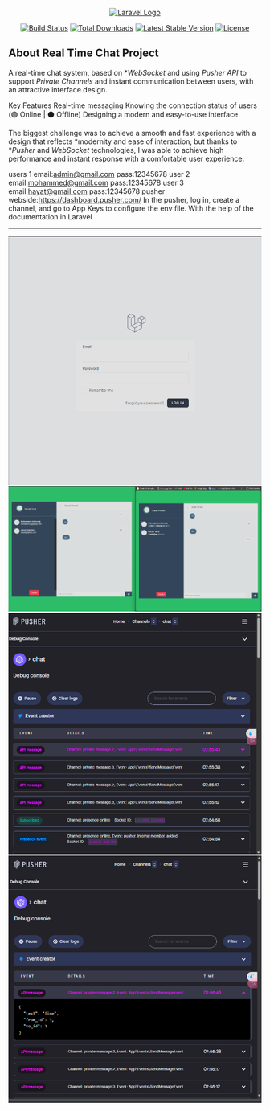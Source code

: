 <p align="center"><a href="https://laravel.com" target="_blank"><img src="https://raw.githubusercontent.com/laravel/art/master/logo-lockup/5%20SVG/2%20CMYK/1%20Full%20Color/laravel-logolockup-cmyk-red.svg" width="400" alt="Laravel Logo"></a></p>

<p align="center">
<a href="https://github.com/laravel/framework/actions"><img src="https://github.com/laravel/framework/workflows/tests/badge.svg" alt="Build Status"></a>
<a href="https://packagist.org/packages/laravel/framework"><img src="https://img.shields.io/packagist/dt/laravel/framework" alt="Total Downloads"></a>
<a href="https://packagist.org/packages/laravel/framework"><img src="https://img.shields.io/packagist/v/laravel/framework" alt="Latest Stable Version"></a>
<a href="https://packagist.org/packages/laravel/framework"><img src="https://img.shields.io/packagist/l/laravel/framework" alt="License"></a>
</p>

## About Real Time Chat Project

A real-time chat system, based on **WebSocket* and using *Pusher API* to support *Private Channels* and instant communication between users, with an attractive interface design.

Key Features
Real-time messaging
Knowing the connection status of users (🟢 Online | ⚫ Offline)
Designing a modern and easy-to-use interface

The biggest challenge was to achieve a smooth and fast experience with a design that reflects *modernity and ease of interaction, but thanks to **Pusher* and *WebSocket* technologies, I was able to achieve high performance and instant response with a comfortable user experience.

users  1
email:admin@gmail.com
pass:12345678
user  2
email:mohammed@gmail.com
pass:12345678
user 3
email:hayat@gmail.com
pass:12345678
pusher webside:https://dashboard.pusher.com/ 
In the pusher, log in, create a channel, and go to App Keys to configure the env file. With the help of the documentation in Laravel
*******************************************************************************************************************************************************************************************************************************************************************************
![image alt](https://github.com/Bashir666/chat/blob/d09464f71198ac452b27e7cfbbc03c68a9a063a6/Screenshot%202025-03-08%20095802.png)
![image alt](https://github.com/Bashir666/chat/blob/46e061801bee815dfaee0204b5c54cf20092d28a/Screenshot%202025-03-08%20095619.png)
![image alt](https://github.com/Bashir666/chat/blob/46e061801bee815dfaee0204b5c54cf20092d28a/Screenshot%202025-03-08%20095703.png)
![image alt](https://github.com/Bashir666/chat/blob/46e061801bee815dfaee0204b5c54cf20092d28a/Screenshot%202025-03-08%20095715.png)
